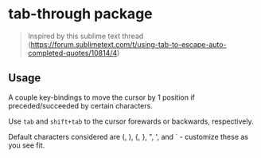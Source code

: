 # tab-through package

> Inspired by this sublime text thread (https://forum.sublimetext.com/t/using-tab-to-escape-auto-completed-quotes/10814/4)

## Usage

A couple key-bindings to move the cursor by 1 position if preceded/succeeded by certain characters.

Use `tab` and `shift+tab` to the cursor forewards or backwards, respectively.

Default characters considered are (, ), {, }, ", ', and \` - customize these as you see fit.
